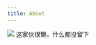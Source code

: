 ```yaml
---
title: About
---
```

![](https://cdn.dribbble.com/users/1162077/screenshots/3792792/programmer.png)
这家伙很懒，什么都没留下